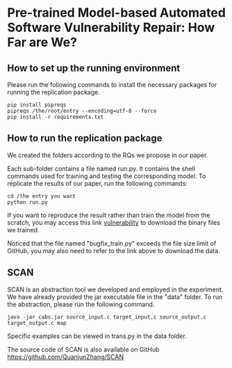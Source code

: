 # Pre-trained Model-based Automated Software Vulnerability Repair: How Far are We?

## How to set up the running environment

Please run the following commands to install the necessary packages for running the replication package.

```
pip install pipreqs
pipreqs /the/root/entry --encoding=utf-8 --force
pip install -r requirements.txt 
```

## How to run the replication package

We created the folders according to the RQs we propose in our paper.

Each sub-folder contains a file named run.py. It contains the shell commands used for training and testing the corresponding model. To replicate the results of our paper, run the following commands:


```
cd /the entry you want
python run.py
```

If you want to reproduce the result rather than train the model from the scratch, you may access this link [vulnerability](https://smailnjueducn-my.sharepoint.com/:f:/g/personal/201250070_smail_nju_edu_cn/EicUcUSD9wdJvHlBmHb4gqsBdTUG9RgvQXS8AVUS9-t12A?e=E0pf32)  to download the binary files we trained.

Noticed that the file named "bugfix_train.py" exceeds the file size limit of GitHub, you may also need to refer to the link above to download the data.

## SCAN

SCAN is an abstraction tool we developed and employed in the experiment. We have already provided the jar executable file in the "data" folder. To run the abstraction, please run the following command.

```
java -jar cabs.jar source_input.c target_input.c source_output.c target_output.c map
```

Specific examples can be viewed in trans.py in the data folder.

The source code of SCAN is also available on GitHub https://github.com/QuanjunZhang/SCAN

